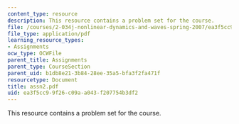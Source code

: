 ```yaml
---
content_type: resource
description: This resource contains a problem set for the course.
file: /courses/2-034j-nonlinear-dynamics-and-waves-spring-2007/ea3f5cc99f26c09aa043f207754b3df2_assn2.pdf
file_type: application/pdf
learning_resource_types:
- Assignments
ocw_type: OCWFile
parent_title: Assignments
parent_type: CourseSection
parent_uid: b1db8e21-3b84-28ee-35a5-bfa3f2fa471f
resourcetype: Document
title: assn2.pdf
uid: ea3f5cc9-9f26-c09a-a043-f207754b3df2
---
```

This resource contains a problem set for the course.

